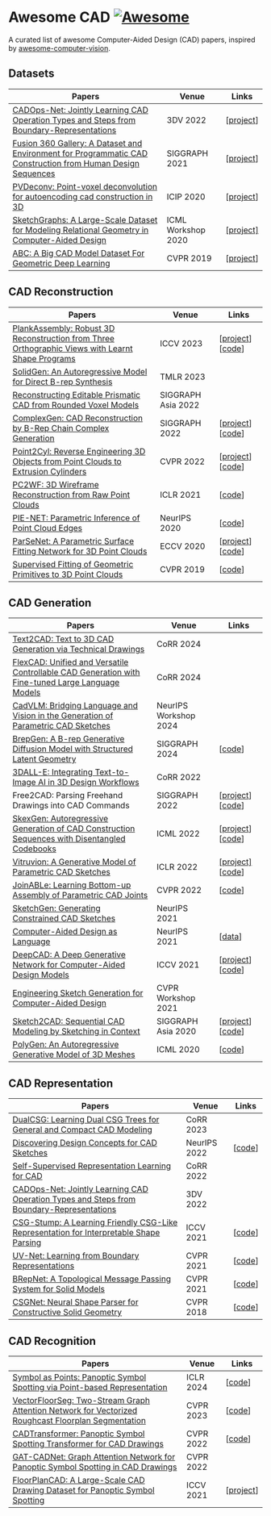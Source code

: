 # Awesome CAD [![Awesome](https://cdn.rawgit.com/sindresorhus/awesome/d7305f38d29fed78fa85652e3a63e154dd8e8829/media/badge.svg)](https://github.com/sindresorhus/awesome)

A curated list of awesome Computer-Aided Design (CAD) papers, inspired by [awesome-computer-vision](https://github.com/jbhuang0604/awesome-computer-vision).

## Datasets

| Papers | Venue | Links |
|--------|-------|-------|
| [CADOps-Net: Jointly Learning CAD Operation Types and Steps from Boundary-Representations](https://arxiv.org/abs/2208.10555) | 3DV 2022 | [[project](https://cvi2.uni.lu/cc3d-ops/)] |
| [Fusion 360 Gallery: A Dataset and Environment for Programmatic CAD Construction from Human Design Sequences](https://arxiv.org/abs/2010.02392) | SIGGRAPH 2021 | [[project](https://github.com/AutodeskAILab/Fusion360GalleryDataset)] |
| [PVDeconv: Point-voxel deconvolution for autoencoding cad construction in 3D](https://arxiv.org/abs/2101.04493) | ICIP 2020 | [[project](https://cvi2.uni.lu/cc3d-dataset/)] |
| [SketchGraphs: A Large-Scale Dataset for Modeling Relational Geometry in Computer-Aided Design](https://arxiv.org/abs/2007.08506) | ICML Workshop 2020 | [[project]](https://github.com/PrincetonLIPS/SketchGraphs) |
| [ABC: A Big CAD Model Dataset For Geometric Deep Learning](https://arxiv.org/abs/1812.06216) | CVPR 2019 | [[project](https://deep-geometry.github.io/abc-dataset/)] |

## CAD Reconstruction

| Papers | Venue | Links |
|--------|-------|-------|
| [PlankAssembly: Robust 3D Reconstruction from Three Orthographic Views with Learnt Shape Programs](https://arxiv.org/abs/2308.05744) | ICCV 2023 | [[project](https://manycore-research.github.io/PlankAssembly/)] [[code](https://github.com/manycore-research/PlankAssembly/)] |
| [SolidGen: An Autoregressive Model for Direct B-rep Synthesis](https://arxiv.org/abs/2203.13944) | TMLR 2023 | |
| [Reconstructing Editable Prismatic CAD from Rounded Voxel Models](https://arxiv.org/abs/2209.01161) | SIGGRAPH Asia 2022 | |
| [ComplexGen: CAD Reconstruction by B-Rep Chain Complex Generation](https://arxiv.org/abs/2205.14573) | SIGGRAPH 2022 | [[project](https://haopan.github.io/complexgen.html)] [[code](https://github.com/guohaoxiang/ComplexGen)] |
| [Point2Cyl: Reverse Engineering 3D Objects from Point Clouds to Extrusion Cylinders](https://arxiv.org/abs/2112.09329) | CVPR 2022 | [[project](https://point2cyl.github.io/)] [[code](https://github.com/mikacuy/point2cyl)] |
| [PC2WF: 3D Wireframe Reconstruction from Raw Point Clouds](https://arxiv.org/abs/2103.02766) | ICLR 2021 | [[code](https://github.com/YujiaLiu76/PC2WF)] |
| [PIE-NET: Parametric Inference of Point Cloud Edges](https://arxiv.org/abs/2007.04883) | NeurIPS 2020 | [[code](https://github.com/wangxiaogang866/PIE-NET)] |
| [ParSeNet: A Parametric Surface Fitting Network for 3D Point Clouds](https://arxiv.org/abs/2003.12181) | ECCV 2020 | [[project](https://hippogriff.github.io/parsenet/)] [[code](https://github.com/Hippogriff/parsenet-codebase)] |
| [Supervised Fitting of Geometric Primitives to 3D Point Clouds](https://arxiv.org/abs/1811.08988) | CVPR 2019 | [[code](https://github.com/lingxiaoli94/SPFN)] |

## CAD Generation

| Papers | Venue | Links |
|--------|-------|-------|
| [Text2CAD: Text to 3D CAD Generation via Technical Drawings](https://arxiv.org/abs/2411.06206) | CoRR 2024 | |
| [FlexCAD: Unified and Versatile Controllable CAD Generation with Fine-tuned Large Language Models](https://arxiv.org/abs/2411.05823) | CoRR 2024 | | 
| [CadVLM: Bridging Language and Vision in the Generation of Parametric CAD Sketches](https://arxiv.org/abs/2409.17457) | NeurIPS Workshop 2024 | |
| [BrepGen: A B-rep Generative Diffusion Model with Structured Latent Geometry](https://arxiv.org/abs/2401.15563) | SIGGRAPH 2024 | [[code](https://github.com/samxuxiang/BrepGen)] |
| [3DALL-E: Integrating Text-to-Image AI in 3D Design Workflows](https://arxiv.org/abs/2210.11603)| CoRR 2022 | |
| Free2CAD: Parsing Freehand Drawings into CAD Commands | SIGGRAPH 2022 | [[project](https://geometry.cs.ucl.ac.uk/projects/2022/free2cad/)] [[code](https://github.com/Enigma-li/Free2CAD)] |
| [SkexGen: Autoregressive Generation of CAD Construction Sequences with Disentangled Codebooks](https://arxiv.org/abs/2207.04632) | ICML 2022 | [[project](https://samxuxiang.github.io/skexgen)] [[code](https://github.com/samxuxiang/SkexGen)] |
| [Vitruvion: A Generative Model of Parametric CAD Sketches](https://arxiv.org/abs/2109.14124) | ICLR 2022 | [[project]](https://lips.cs.princeton.edu/vitruvion/) [[code](https://github.com/PrincetonLIPS/vitruvion)] |
| [JoinABLe: Learning Bottom-up Assembly of Parametric CAD Joints](https://arxiv.org/abs/2111.12772) | CVPR 2022 | [[code](https://github.com/AutodeskAILab/JoinABLe)] |
| [SketchGen: Generating Constrained CAD Sketches](https://arxiv.org/abs/2106.02711) | NeurIPS 2021 | |
| [Computer-Aided Design as Language](https://arxiv.org/abs/2105.02769) | NeurIPS 2021 | [[data](http://github.com/deepmind/deepmind-research/blob/master/cadl)] |
| [DeepCAD: A Deep Generative Network for Computer-Aided Design Models](https://arxiv.org/abs/2105.09492) | ICCV 2021 | [[project](http://www.cs.columbia.edu/cg/deepcad/)] [[code](https://github.com/ChrisWu1997/DeepCAD)] |
| [Engineering Sketch Generation for Computer-Aided Design](https://arxiv.org/abs/2104.09621) | CVPR Workshop 2021 | |
| [Sketch2CAD: Sequential CAD Modeling by Sketching in Context](https://arxiv.org/abs/2009.04927) | SIGGRAPH Asia 2020 | [[project](http://geometry.cs.ucl.ac.uk/projects/2020/sketch2cad/)] [[code](https://github.com/Enigma-li/Sketch2CAD)] |
| [PolyGen: An Autoregressive Generative Model of 3D Meshes](https://arxiv.org/abs/2002.10880) | ICML 2020 | [[code](https://github.com/deepmind/deepmind-research/blob/master/polygen/)] |

## CAD Representation

| Papers | Venue | Links |
|--------|-------|-------|
| [DualCSG: Learning Dual CSG Trees for General and Compact CAD Modeling](https://arxiv.org/abs/2301.11497) | CoRR 2023 | |
| [Discovering Design Concepts for CAD Sketches](https://arxiv.org/abs/2210.14451) | NeurIPS 2022 | [[code](https://github.com/yyuezhi/SketchConcept)] |
| [Self-Supervised Representation Learning for CAD](https://arxiv.org/abs/2210.10807) | CoRR 2022 | |
| [CADOps-Net: Jointly Learning CAD Operation Types and Steps from Boundary-Representations](https://arxiv.org/abs/2208.10555) | 3DV 2022 | |
| [CSG-Stump: A Learning Friendly CSG-Like Representation for Interpretable Shape Parsing](https://arxiv.org/abs/2108.11305) | ICCV 2021 | [[code](https://github.com/kimren227/CSGStumpNet)] |
| [UV-Net: Learning from Boundary Representations](https://arxiv.org/abs/2006.10211) | CVPR 2021 | [[code](https://github.com/AutodeskAILab/UV-Net)] |
| [BRepNet: A Topological Message Passing System for Solid Models](https://arxiv.org/abs/2104.00706) | CVPR 2021 | [[code](https://github.com/AutodeskAILab/BRepNet)] |
| [CSGNet: Neural Shape Parser for Constructive Solid Geometry](https://arxiv.org/abs/1712.08290) | CVPR 2018 | [[code](https://github.com/Hippogriff/CSGNet)] |

## CAD Recognition

| Papers | Venue | Links |
|--------|-------|-------|
| [Symbol as Points: Panoptic Symbol Spotting via Point-based Representation](https://arxiv.org/abs/2401.10556) | ICLR 2024 | [[code](https://github.com/nicehuster/SymPoint)] |
| [VectorFloorSeg: Two-Stream Graph Attention Network for Vectorized Roughcast Floorplan Segmentation](https://openaccess.thecvf.com/content/CVPR2023/html/Yang_VectorFloorSeg_Two-Stream_Graph_Attention_Network_for_Vectorized_Roughcast_Floorplan_Segmentation_CVPR_2023_paper.html) | CVPR 2023 | [[code](https://github.com/DrZiji/VecFloorSeg)] |
| [CADTransformer: Panoptic Symbol Spotting Transformer for CAD Drawings](https://openaccess.thecvf.com/content/CVPR2022/papers/Fan_CADTransformer_Panoptic_Symbol_Spotting_Transformer_for_CAD_Drawings_CVPR_2022_paper.pdf)| CVPR 2022 | [[code](https://github.com/VITA-Group/CADTransformer)] |
| [GAT-CADNet: Graph Attention Network for Panoptic Symbol Spotting in CAD Drawings](https://arxiv.org/abs/2201.00625) | CVPR 2022 | |
| [FloorPlanCAD: A Large-Scale CAD Drawing Dataset for Panoptic Symbol Spotting](https://arxiv.org/abs/2105.07147) | ICCV 2021 | [[project](https://floorplancad.github.io/)] |

